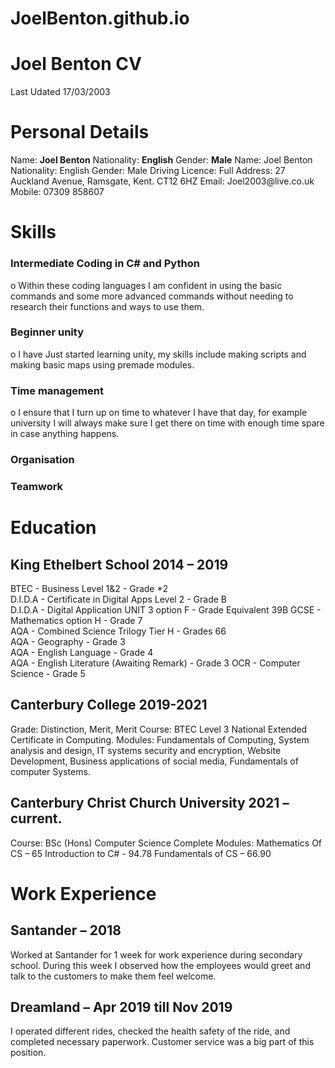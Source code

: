 # JoelBenton.github.io

<div>
    <h1>Joel Benton CV</h1>
    <p>Last Udated 17/03/2003</p>
</div>

# Personal Details
<div>
    Name: <b>Joel Benton</b>
    Nationality: <b>English</b>
    Gender: <b>Male</b>
Name: Joel Benton					
Nationality: English
Gender: Male					
Driving Licence: Full
Address: 27 Auckland Avenue, Ramsgate, Kent. CT12 6HZ
Email: Joel2003@live.co.uk
Mobile: 07309 858607
</div>
    
# Skills
### Intermediate Coding in C# and Python
   o	Within these coding languages I am confident in using the basic commands and some more advanced commands without needing to research their functions and ways to use them. 
### Beginner unity
   o	I have Just started learning unity, my skills include making scripts and making basic maps using premade modules.
### Time management
   o	I ensure that I turn up on time to whatever I have that day, for example university I will always make sure I get there on time with enough time spare in case anything happens.
### Organisation
### Teamwork


# Education
## King Ethelbert School 2014 – 2019
BTEC      - Business Level 1&2 - Grade *2				
D.I.D.A   - Certificate in Digital Apps Level 2 - Grade B			           
D.I.D.A   - Digital Application UNIT 3 option F - Grade Equivalent 39B
GCSE      - Mathematics option H - Grade 7 				
AQA       - Combined Science Trilogy Tier H - Grades 66			
AQA       - Geography - Grade 3					
AQA       - English Language - Grade 4				
AQA       - English Literature (Awaiting Remark) - Grade 3
OCR       - Computer Science - Grade 5

## Canterbury College 2019-2021
Grade: Distinction, Merit, Merit
Course: BTEC Level 3 National Extended Certificate in Computing.
Modules: Fundamentals of Computing, System analysis and design, IT systems security and encryption, Website Development, Business applications of social media, Fundamentals of computer Systems.

## Canterbury Christ Church University 2021 – current.
Course: BSc (Hons) Computer Science
Complete Modules: 
Mathematics Of CS – 65
Introduction to C# - 94.78
Fundamentals of CS – 66.90


# Work Experience

## Santander – 2018
Worked at Santander for 1 week for work experience during secondary school. During this week I observed how the employees would greet and talk to the customers to make them feel welcome.

## Dreamland – Apr 2019 till Nov 2019
I operated different rides, checked the health safety of the ride, and completed necessary paperwork. Customer service was a big part of this position.
